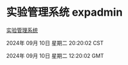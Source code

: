 # 实验管理系统 expadmin
[实验管理系统](http://219.139.196.164:56808/expadmin-782313d2-e1b1-4ea7-932e-3a55e6a1a4d0/)

2024年 09月 10日 星期二 20:20:02 CST

2024年 09月 10日 星期二 12:20:02 GMT
